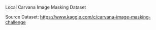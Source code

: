 Local Carvana Image Masking Dataset

Source Dataset:
https://www.kaggle.com/c/carvana-image-masking-challenge
